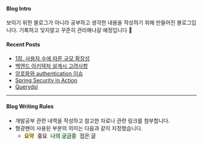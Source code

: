 #### Blog Intro
보이기 위한 블로그가 아니라 공부하고 생각한 내용을 작성하기 위해 만들어진 블로그입니다. 기록하고 잊지말고 꾸준히 관리해나갈 예정입니다 🙂

#### Recent Posts
+ [1장. 사용자 수에 따른 규모 확장성](https://ilpyo-yang.github.io/cs/2023/04/13/CS_large_scale_system_design.html#1장-사용자-수에-따른-규모-확장성)
+ [백엔드 아키텍처 설계시 고려사항](https://ilpyo-yang.github.io/cs/2023/04/14/Architecture.html#백엔드-아키텍처-설계시-고려사항)
+ [암호화와 authentication 이슈](https://ilpyo-yang.github.io/manage/2023/05/24/Issue.html#암호화와-authentication-이슈)
+ [Spring Security in Action](https://ilpyo-yang.github.io/backend/2023/04/14/Spring_security_in_action.html)
+ [Querydsl](https://ilpyo-yang.github.io/backend/2023/04/15/JPA_inflearn_roadmap.html#querydsl)

<!--
#### Blog Contents

<div style="margin: 10px 0 20px 0">
  <span style="border-radius:3px; background-color:#FFE6E6; padding:3px 5px; margin-bottom: 5px; font-weight:bold;">Basic</span>
  <br>
  <div style="margin: 10px 40px">
    <span onclick="location.href='/cs/2023/04/13/CS.html'" style="border-radius:3px; background-color:#fff5b1; padding:3px 5px; cursor:pointer; margin-right:5px;">CS</span>
    <span onclick="location.href='/web/2023/04/13/Web.html'" style="border-radius:3px; background-color:#fff5b1; padding:3px 5px; cursor:pointer; margin-right:5px;">Web</span>
    <span onclick="location.href='/cs/2023/04/14/Architecture.html'" style="border-radius:3px; background-color:#fff5b1; padding:3px 5px; cursor:pointer; margin-right:5px;">Architecture</span>
    <span onclick="location.href='/test/2023/05/05/Test.html'" style="border-radius:3px; background-color:#fff5b1; padding:3px 5px; cursor:pointer; margin-right:5px;">Test</span>
  </div>  
</div>

<div style="margin-bottom: 20px">
  <span style="border-radius:3px; background-color:#FFE6E6; padding:3px 5px; margin-bottom: 5px; font-weight:bold;">Backend</span>
  <br>
  <div style="margin: 10px 40px">
    <span onclick="location.href='/spring/2023/04/14/Spring.html'" style="border-radius:3px; background-color:#fff5b1; padding:3px 5px; cursor:pointer; margin-right:5px;">Spring</span>
    <span onclick="location.href='/spring/2023/04/15/JPA.html'" style="border-radius:3px; background-color:#fff5b1; padding:3px 5px; cursor:pointer; margin-right:5px;">JPA</span>
    <span onclick="location.href='/java/2023/04/30/Java.html'" style="border-radius:3px; background-color:#fff5b1; padding:3px 5px; cursor:pointer; margin-right:5px;">Java</span>
    <span onclick="location.href='/kotlin/2023/05/02/Kotlin.html'" style="border-radius:3px; background-color:#fff5b1; padding:3px 5px; cursor:pointer; margin-right:5px;">Kotlin</span>
    <span onclick="location.href='/python/2023/05/03/Python.html'" style="border-radius:3px; background-color:#fff5b1; padding:3px 5px; cursor:pointer; margin-right:5px;">Python</span>
    <span onclick="location.href='/server/2023/05/04/Server.html'" style="border-radius:3px; background-color:#fff5b1; padding:3px 5px; cursor:pointer; margin-right:5px;">Server</span>
  </div>
</div>

<div style="margin-bottom: 20px">
  <span style="border-radius:3px; background-color:#FFE6E6; padding:3px 5px; margin-bottom: 5px; font-weight:bold;">DevOps</span>
  <br>
  <div style="margin: 10px 40px">
    <span onclick="location.href='/devops/2023/05/08/AWS.html'" style="border-radius:3px; background-color:#fff5b1; padding:3px 5px; cursor:pointer; margin-right:5px;">AWS</span>
  </div>
</div>

<div style="margin-bottom: 20px">
  <span style="border-radius:3px; background-color:#FFE6E6; padding:3px 5px; margin-bottom: 5px; font-weight:bold;">Front</span>
</div>

<div style="margin-bottom: 20px">
  <span style="border-radius:3px; background-color:#FFE6E6; padding:3px 5px; margin-bottom: 5px; font-weight:bold;">Tools</span>
  <br>
  <div style="margin: 10px 40px">
    <span onclick="location.href='/tool/2023/05/08/GitHub.html'" style="border-radius:3px; background-color:#fff5b1; padding:3px 5px; cursor:pointer; margin-right:5px;">Github</span>
    <span onclick="location.href='/tool/2023/05/08/IntelliJ.html'" style="border-radius:3px; background-color:#fff5b1; padding:3px 5px; cursor:pointer; margin-right:5px;">IntelliJ</span>
  </div>
</div>

<div style="margin-bottom: 20px">
  <span style="border-radius:3px; background-color:#FFE6E6; padding:3px 5px; margin-bottom: 5px; font-weight:bold;">AI</span>
  <br>
  <div style="margin: 10px 40px">
    <span onclick="location.href='/ai/2023/05/09/ML.html'" style="border-radius:3px; background-color:#fff5b1; padding:3px 5px; cursor:pointer; margin-right:5px;">ML</span>
  </div>
</div>

<br>
-->

****

#### Blog Writing Rules
+ 개발공부 관련 내역을 작성하고 참고한 자료나 관련 링크를 첨부합니다.
+ 형광펜이 사용된 부분의 의미는 다음과 같이 지정했습니다.
  + <span style="background-color:#fff5b1; margin-right:5px">요약</span>
    <span style="background-color:#FFE6E6; margin-right:5px">중요</span>
    <span style="background-color:#DCFFE4; margin-right:5px">나의 궁금증</span>
    <span style="background-color:#f0f0f0; margin-right:5px">접은 글</span>